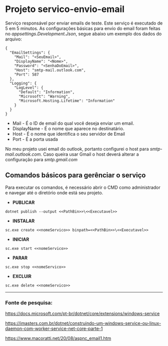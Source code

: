 # Projeto servico-envio-email
Serviço responsável por enviar emails de teste. Este serviço é executado de 5 em 5 minutos.
As configurações básicas para envio do email foram feitas no _appsettings.Development.Json_, segue abaixo um exemplo dos dados do arquivo:

``` 
{
  "EmailSettings": {
    "Mail": "<SeuEmail>",
    "DisplayName": "<Nome>",
    "Password": "<SenhaDoEmail>",
    "Host": "smtp-mail.outlook.com",
    "Port": 587
  },
  "Logging": {
    "LogLevel": {
      "Default": "Information",
      "Microsoft": "Warning",
      "Microsoft.Hosting.Lifetime": "Information"
    }
  }
}
```

* Mail - É o ID de email do qual você deseja enviar um email.
* DisplayName - É o nome que aparece no destinatário.
* Host - É o nome que identifica o seu servidor de Email
* Port - É a porta usada

No meu projeto usei email do outlook, portanto configurei o host para _smtp-mail.outlook.com_. Caso queira usar Gmail o host deverá alterar a configuração para _smtp.gmail.com_

## Comandos básicos para gerênciar o serviço
Para executar os comandos, é necessário abrir o CMD como administrador e navegar até o diretório onde está seu projeto.

* **PUBLICAR**

```dotnet publish --output <<PathBin>>\<<Executavel>>```

* **INSTALAR**

```sc.exe create <<nomeServico>> binpath=<<PathBin>>\<<Executavel>>```

* **INICIAR**

```sc.exe start <<nomeServico>> ```

* **PARAR**

```sc.exe stop <<nomeServico>> ```

* **EXCLUIR**

```sc.exe delete <<nomeServico>> ```

____

### Fonte de pesquisa:

<https://docs.microsoft.com/pt-br/dotnet/core/extensions/windows-service>

<https://imasters.com.br/dotnet/construindo-um-windows-service-ou-linux-daemon-com-worker-service-net-core-parte-1>

<https://www.macoratti.net/20/08/aspnc_email1.htm>
